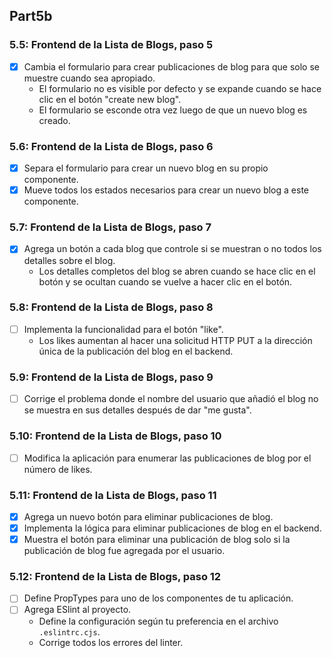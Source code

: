 ## Part5b

### 5.5: Frontend de la Lista de Blogs, paso 5
- [x] Cambia el formulario para crear publicaciones de blog para que solo se muestre cuando sea apropiado.
     - El formulario no es visible por defecto y se expande cuando se hace clic en el botón "create new blog".
     - El formulario se esconde otra vez luego de que un nuevo blog es creado.

### 5.6: Frontend de la Lista de Blogs, paso 6
- [x] Separa el formulario para crear un nuevo blog en su propio componente.
- [x] Mueve todos los estados necesarios para crear un nuevo blog a este componente.

### 5.7: Frontend de la Lista de Blogs, paso 7
- [x] Agrega un botón a cada blog que controle si se muestran o no todos los detalles sobre el blog.
     - Los detalles completos del blog se abren cuando se hace clic en el botón y se ocultan cuando se vuelve a hacer clic en el botón.

### 5.8: Frontend de la Lista de Blogs, paso 8
- [ ] Implementa la funcionalidad para el botón "like".
     - Los likes aumentan al hacer una solicitud HTTP PUT a la dirección única de la publicación del blog en el backend.

### 5.9: Frontend de la Lista de Blogs, paso 9
- [ ] Corrige el problema donde el nombre del usuario que añadió el blog no se muestra en sus detalles después de dar "me gusta".

### 5.10: Frontend de la Lista de Blogs, paso 10
- [ ] Modifica la aplicación para enumerar las publicaciones de blog por el número de likes.

### 5.11: Frontend de la Lista de Blogs, paso 11
- [x] Agrega un nuevo botón para eliminar publicaciones de blog.
- [x] Implementa la lógica para eliminar publicaciones de blog en el backend.
- [x] Muestra el botón para eliminar una publicación de blog solo si la publicación de blog fue agregada por el usuario.

### 5.12: Frontend de la Lista de Blogs, paso 12
- [ ] Define PropTypes para uno de los componentes de tu aplicación.
- [ ] Agrega ESlint al proyecto.
     - Define la configuración según tu preferencia en el archivo `.eslintrc.cjs`.
     - Corrige todos los errores del linter.

<!-- ## Part 5a

### 5.1: Frontend de la Lista de Blogs, paso 1
- [x] Implementa la funcionalidad de inicio de sesión en el frontend. El token devuelto con un inicio de sesión exitoso se guarda en el estado `user` de la aplicación.

- Si un usuario no ha iniciado sesión, solo se verá el formulario de inicio de sesión.
- Si el usuario ha iniciado sesión, se muestra el nombre del usuario y una lista de blogs.
- Los detalles de usuario del usuario que inició sesión no tienen que guardarse todavía en el local storage.

### 5.2: Frontend de la Lista de Blogs, paso 2

- [x] Haz que el inicio de sesión sea "permanente" mediante el uso de local storage.
- [x] Implementa una forma de cerrar sesión.
- Asegúrate de que el navegador no recuerde los detalles del usuario después de cerrar la sesión.

### 5.3: Frontend de la Lista de Blogs, paso 3

- [x] Expande tu aplicación para permitir que un usuario que haya iniciado sesión agregue nuevos blogs.

### 5.4: Frontend de la Lista de Blogs, paso 4

- [x] Implementa notificaciones que informen al usuario sobre operaciones exitosas y no exitosas en la parte superior de la página.
- [x] Las notificaciones deben estar visibles durante unos segundos.

### Opcionales: 
- [x] Agregar funcionalidad DELETE
- [x] Mejorar styles de Blog component -->
